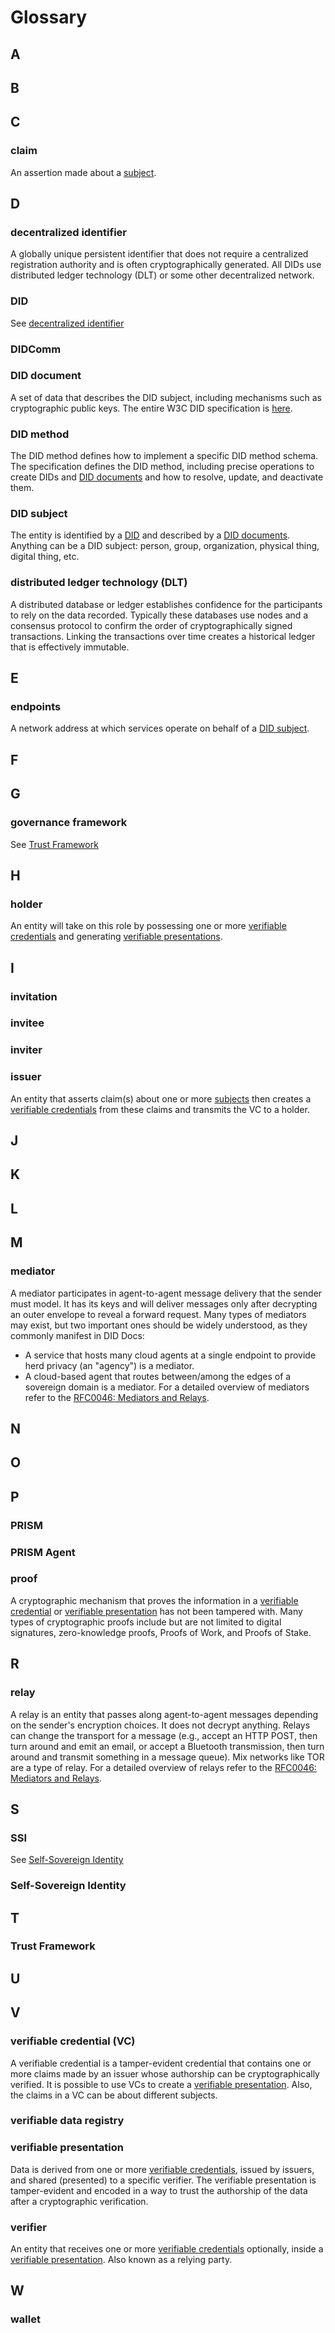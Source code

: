 # Glossary

## A

## B

## C
### claim
An assertion made about a [subject](/documentation/docs/concepts/glossary.md#did-subject).

## D
### decentralized identifier
A globally unique persistent identifier that does not require a centralized registration authority and is often cryptographically generated. All DIDs use distributed ledger technology (DLT) or some other decentralized network.

### DID
See [decentralized identifier](/documentation/docs/concepts/glossary.md#decentralized-identifer)

### DIDComm


### DID document
A set of data that describes the DID subject, including mechanisms such as cryptographic public keys. The entire W3C DID specification is [here](https://www.w3.org/TR/did-spec-registries/).

### DID method
The DID method defines how to implement a specific DID method schema. The specification defines the DID method, including precise operations to create DIDs and [DID documents](/documentation/docs/concepts/glossary.md#did-document) and how to resolve, update, and deactivate them.

### DID subject
The entity is identified by a [DID](/documentation/docs/concepts/glossary.md#decentralized-identifer) and described by a [DID documents](/documentation/docs/concepts/glossary.md#did-document). Anything can be a DID subject: person, group, organization, physical thing, digital thing, etc.

### distributed ledger technology (DLT)
A distributed database or ledger establishes confidence for the participants to rely on the data recorded. Typically these databases use nodes and a consensus protocol to confirm the order of cryptographically signed transactions. Linking the transactions over time creates a historical ledger that is effectively immutable.

## E
### endpoints
A network address at which services operate on behalf of a [DID subject](/documentation/docs/concepts/glossary.md#did-subject).

## F

## G
### governance framework
See [Trust Framework](/documentation/docs/concepts/glossary.md#trust-framework)


## H
### holder
An entity will take on this role by possessing one or more [verifiable credentials](/documentation/docs/concepts/glossary.md#verifiable-credentials) and generating [verifiable presentations](/documentation/docs/concepts/glossary.md#verifiable-presentations).

## I
### invitation

### invitee

### inviter

### issuer
An entity that asserts claim(s) about one or more [subjects](/documentation/docs/concepts/glossary.md#did-subject) then creates a [verifiable credentials](/documentation/docs/concepts/glossary.md#verifiable-credentials) from these claims and transmits the VC to a holder.

## J

## K

## L

## M
### mediator
A mediator participates in agent-to-agent message delivery that the sender must model. It has its keys and will deliver messages only after decrypting an outer envelope to reveal a forward request. Many types of mediators may exist, but two important ones should be widely understood, as they commonly manifest in DID Docs:
- A service that hosts many cloud agents at a single endpoint to provide herd privacy (an "agency") is a mediator.
- A cloud-based agent that routes between/among the edges of a sovereign domain is a mediator.
For a detailed overview of mediators refer to the [RFC0046: Mediators and Relays](https://github.com/hyperledger/aries-rfcs/tree/main/concepts/0046-mediators-and-relays).

## N

## O

## P
### PRISM

### PRISM Agent

### proof
A cryptographic mechanism that proves the information in a [verifiable credential](/documentation/docs/concepts/glossary.md#verifiable-credentials) or [verifiable presentation](/documentation/docs/concepts/glossary.md#verifiable-presentation) has not been tampered with. Many types of cryptographic proofs include but are not limited to digital signatures, zero-knowledge proofs, Proofs of Work, and Proofs of Stake.


## R
### relay
A relay is an entity that passes along agent-to-agent messages depending on the sender's encryption choices. It does not decrypt anything. Relays can change the transport for a message (e.g., accept an HTTP POST, then turn around and emit an email, or accept a Bluetooth transmission, then turn around and transmit something in a message queue). Mix networks like TOR are a type of relay.
For a detailed overview of relays refer to the [RFC0046: Mediators and Relays](https://github.com/hyperledger/aries-rfcs/tree/main/concepts/0046-mediators-and-relays).


## S
### SSI
See [Self-Sovereign Identity](/documentation/docs/concepts/glossary.md#self-sovereign-identity)

### Self-Sovereign Identity

## T
### Trust Framework

## U

## V

### verifiable credential (VC)
A verifiable credential is a tamper-evident credential that contains one or more claims made by an issuer whose authorship can be cryptographically verified. It is possible to use VCs to create a [verifiable presentation](/documentation/docs/concepts/glossary.md#verifiable-presentation). Also, the claims in a VC can be about different subjects.

### verifiable data registry

### verifiable presentation
Data is derived from one or more [verifiable credentials](/documentation/docs/concepts/glossary.md#verifiable-credential), issued by issuers, and shared (presented) to a specific verifier. The verifiable presentation is tamper-evident and encoded in a way to trust the authorship of the data after a cryptographic verification. 

### verifier
An entity that receives one or more [verifiable credentials](/documentation/docs/concepts/glossary.md#verifiable-credential) optionally, inside a [verifiable presentation](/documentation/docs/concepts/glossary.md#verifiable-presentation). Also known as a relying party.

## W
### wallet
